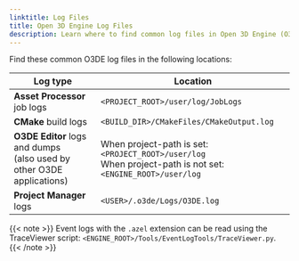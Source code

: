 ```yaml
---
linktitle: Log Files
title: Open 3D Engine Log Files
description: Learn where to find common log files in Open 3D Engine (O3DE).
---
```


Find these common O3DE log files in the following locations:

| Log type | Location |
| --- | --- |
| **Asset Processor** job logs | `<PROJECT_ROOT>/user/log/JobLogs` |
| **CMake** build logs | `<BUILD_DIR>/CMakeFiles/CMakeOutput.log` |
| **O3DE Editor** logs and dumps <br> (also used by other O3DE applications) | When project-path is set: `<PROJECT_ROOT>/user/log` <br> When project-path is not set: `<ENGINE_ROOT>/user/log` |
| **Project Manager** logs | `<USER>/.o3de/Logs/O3DE.log` |

{{< note >}}
Event logs with the `.azel` extension can be read using the TraceViewer script: `<ENGINE_ROOT>/Tools/EventLogTools/TraceViewer.py`.
{{< /note >}}
